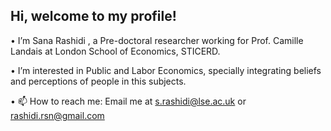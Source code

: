 ## Hi, welcome to my profile!

• I’m Sana Rashidi , a Pre-doctoral researcher working for Prof. Camille Landais at London School of Economics, STICERD.

• I’m interested in Public and Labor Economics, specially integrating beliefs and perceptions of people in this subjects.

•  📫 How to reach me: Email me at [s.rashidi@lse.ac.uk](mailto:s.rashidi@lse.ac.uk) or [rashidi.rsn@gmail.com](mailto:rashidi.rsn@gmail.com)
